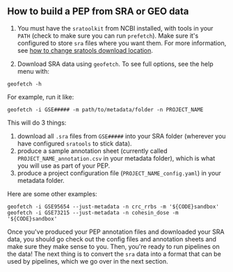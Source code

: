 
## How to build a PEP from SRA or GEO data

1. You must have the `sratoolkit` from NCBI installed, with tools in your `PATH` (check to make sure you can run `prefetch`). Make sure it's configured to store `sra` files where you want them. For more information, see [how to change sratools download location](howto-location.md).

2. Download SRA data using `geofetch`. To see full options, see the help menu with:

```console
geofetch -h
```

For example, run it like:

```console
geofetch -i GSE##### -m path/to/metadata/folder -n PROJECT_NAME
```

This will do 3 things:

1. download all `.sra` files from `GSE#####` into your SRA folder (wherever you have configured `sratools` to stick data).
2. produce a sample annotation sheet (currently called `PROJECT_NAME_annotation.csv` in your metadata folder), which is what you will use as part of your PEP.
3. produce a project configuration file (`PROJECT_NAME_config.yaml`) in your metadata folder.

Here are some other examples:

```console
geofetch -i GSE95654 --just-metadata -n crc_rrbs -m '${CODE}sandbox'
geofetch -i GSE73215 --just-metadata -n cohesin_dose -m '${CODE}sandbox'
```

Once you've produced your PEP annotation files and downloaded your SRA data, you should go check out the config files and annotation sheets and make sure they make sense to you. Then, you're ready to run pipelines on the data! The next thing is to convert the `sra` data into a format that can be used by pipelines, which we go over in the next section.

